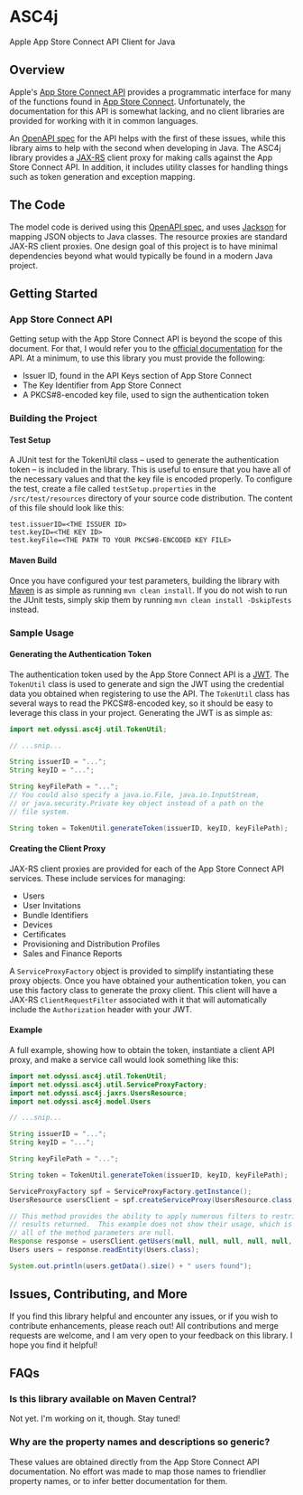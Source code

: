 # ASC4j
Apple App Store Connect API Client for Java

## Overview

Apple's [App Store Connect API](https://developer.apple.com/app-store-connect/api/) provides a programmatic interface for many of the functions found in [App Store Connect](https://appstoreconnect.apple.com/).  Unfortunately, the documentation for this API is somewhat lacking, and no client libraries are provided for working with it in common languages.

An [OpenAPI spec](https://github.com/TheGeekPharaoh/AppStoreConnectAPI-openapi) for the API helps with the first of these issues, while this library aims to help with the second when developing in Java.  The ASC4j library provides a [JAX-RS](https://github.com/jax-rs) client proxy for making calls against the App Store Connect API.  In addition, it includes utility classes for handling things such as token generation and exception mapping.

## The Code

The model code is derived using this [OpenAPI spec](https://github.com/TheGeekPharaoh/AppStoreConnectAPI-openapi), and uses [Jackson](https://github.com/FasterXML/jackson) for mapping JSON objects to Java classes.  The resource proxies are standard JAX-RS client proxies.  One design goal of this project is to have minimal dependencies beyond what would typically be found in a modern Java project.

## Getting Started

### App Store Connect API

Getting setup with the App Store Connect API is beyond the scope of this document.  For that, I would refer you to the [official documentation](https://developer.apple.com/app-store-connect/api/) for the API.  At a minimum, to use this library you must provide the following:

* Issuer ID, found in the API Keys section of App Store Connect
* The Key Identifier from App Store Connect
* A PKCS#8-encoded key file, used to sign the authentication token

### Building the Project

#### Test Setup

A JUnit test for the TokenUtil class – used to generate the authentication token – is included in the library.  This is useful to ensure that you have all of the necessary values and that the key file is encoded properly.  To configure the test, create a file called `testSetup.properties` in the `/src/test/resources` directory of your source code distribution.  The content of this file should look like this:

```
test.issuerID=<THE ISSUER ID>
test.keyID=<THE KEY ID>
test.keyFile=<THE PATH TO YOUR PKCS#8-ENCODED KEY FILE>
```

#### Maven Build

Once you have configured your test parameters, building the library with [Maven](https://maven.apache.org) is as simple as running `mvn clean install`.  If you do not wish to run the JUnit tests, simply skip them by running `mvn clean install -DskipTests` instead.

### Sample Usage

#### Generating the Authentication Token

The authentication token used by the App Store Connect API is a [JWT](https://en.wikipedia.org/wiki/JSON_Web_Token).  The `TokenUtil` class is used to generate and sign the JWT using the credential data you obtained when registering to use the API.  The `TokenUtil` class has several ways to read the PKCS#8-encoded key, so it should be easy to leverage this class in your project.  Generating the JWT is as simple as:

```java
import net.odyssi.asc4j.util.TokenUtil;

// ...snip...

String issuerID = "...";
String keyID = "...";

String keyFilePath = "...";
// You could also specify a java.io.File, java.io.InputStream,
// or java.security.Private key object instead of a path on the
// file system.

String token = TokenUtil.generateToken(issuerID, keyID, keyFilePath);
```

#### Creating the Client Proxy

JAX-RS client proxies are provided for each of the App Store Connect API services.  These include services for managing:

* Users
* User Invitations
* Bundle Identifiers
* Devices
* Certificates
* Provisioning and Distribution Profiles
* Sales and Finance Reports

A `ServiceProxyFactory` object is provided to simplify instantiating these proxy objects.  Once you have obtained your authentication token, you can use this factory class to generate the proxy client.  This client will have a JAX-RS `ClientRequestFilter` associated with it that will automatically include the `Authorization` header with your JWT.

#### Example

A full example, showing how to obtain the token, instantiate a client API proxy, and make a service call would look something like this:

```java
import net.odyssi.asc4j.util.TokenUtil;
import net.odyssi.asc4j.util.ServiceProxyFactory;
import net.odyssi.asc4j.jaxrs.UsersResource;
import net.odyssi.asc4j.model.Users

// ...snip...

String issuerID = "...";
String keyID = "...";

String keyFilePath = "...";

String token = TokenUtil.generateToken(issuerID, keyID, keyFilePath);

ServiceProxyFactory spf = ServiceProxyFactory.getInstance();
UsersResource usersClient = spf.createServiceProxy(UsersResource.class, token);

// This method provides the ability to apply numerous filters to restrict the
// results returned.  This example does not show their usage, which is why
// all of the method parameters are null.
Response response = usersClient.getUsers(null, null, null, null, null, null, null, null, null);
Users users = response.readEntity(Users.class);

System.out.println(users.getData().size() + " users found");
```

## Issues, Contributing, and More

If you find this library helpful and encounter any issues, or if you wish to contribute enhancements, please reach out!  All contributions and merge requests are welcome, and I am very open to your feedback on this library.  I hope you find it helpful!

## FAQs

### Is this library available on Maven Central?

Not yet.  I'm working on it, though.  Stay tuned!

### Why are the property names and descriptions so generic?

These values are obtained directly from the App Store Connect API documentation.  No effort was made to map those names to friendlier property names, or to infer better documentation for them.